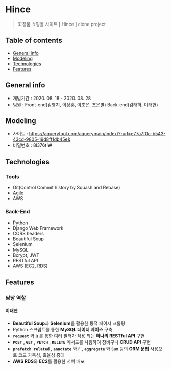 # Hince

> 화장품 쇼핑몰 사이트 [ Hince ] clone project

## Table of contents

- [General info](#general-info)
- [Modeling](#modeling)
- [Technologies](#technologies)
- [Features](#features)

## General info

- 개발기간 : 2020. 08. 18 - 2020. 08. 28
- 팀원 : Front-end(김영지, 이상훈, 이조은, 조은별) Back-end(김태하, 이태현)

## Modeling

- 사이트 : https://aquerytool.com/aquerymain/index/?rurl=e77a7f0c-b543-43cd-9805-19d8ff1db45e&
- 비밀번호 : 8l376t
₩
## Technologies

### Tools

- Git(Control Commit history by Squash and Rebase)
- [Agile](https://www.notion.so/0417taehyun/Portfolio-3368151da4144e178d48c652a13e5b2b#f9eef248bf3b451c805f44dacd277387)
- AWS

### Back-End

- Python
- Django Web Framework
- CORS headers
- Beautiful Soup
- Selenium
- MySQL
- Bcrypt, JWT
- RESTful API
- AWS (EC2, RDS)

## Features

### 담당 역할

#### 이태현

- **Beautiful Soup**과 **Selenium**을 활용한 동적 페이지 크롤링
- Python 스크립트를 통한 **MySQL 데이터 베이스** 구축
- **`request`** 와 **`Q`** 를 통한 여러 필터가 적용 되는 **하나의 RESTful API** 구현
- **`POST`** , **`GET`** , **`PETCH`** , **`DELETE`** 메서드를 사용하여 장바구니 **CRUD API** 구현
- **`prefetch related`** , **`annotate`** 와 **`F`** , **`aggregate`** 와 **`Sum`**  등의 **ORM 문법** 사용으로 코드 가독성, 효율성 증대
- **AWS RDS**와 **EC2**를 활용한 서버 배포
